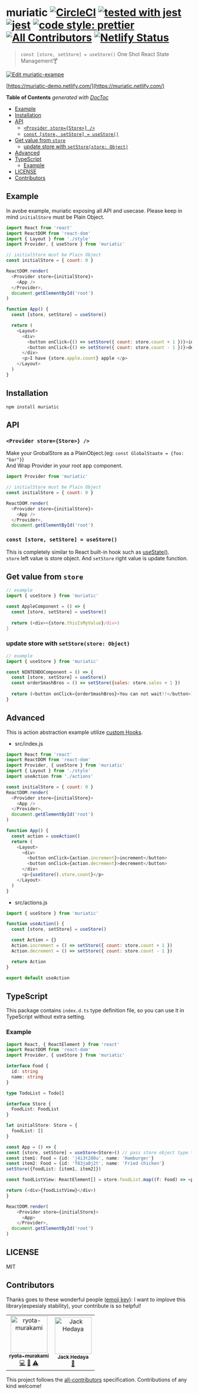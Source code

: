 # muriatic [![CircleCI](https://circleci.com/gh/ryota-murakami/muriatic.svg?style=svg)](https://circleci.com/gh/ryota-murakami/muriatic) [![tested with jest](https://img.shields.io/badge/tested_with-jest-99424f.svg)](https://github.com/facebook/jest) [![jest](https://jestjs.io/img/jest-badge.svg)](https://github.com/facebook/jest) [![code style: prettier](https://img.shields.io/badge/code_style-prettier-ff69b4.svg?style=flat-square)](https://github.com/prettier/prettier) [![All Contributors](https://img.shields.io/badge/all_contributors-2-orange.svg?style=flat-square)](#contributors) [![Netlify Status](https://api.netlify.com/api/v1/badges/f98aafdd-e136-41f0-b626-23471689ff2f/deploy-status)](https://app.netlify.com/sites/muriatic/deploys)

> `const [store, setStore] = useStore()` One Shot React State Management🍸

[![Edit muriatic-exampe](https://codesandbox.io/static/img/play-codesandbox.svg)](https://codesandbox.io/s/muriatic-exampe-oreg7?fontsize=14)

[https://muriatic-demo.netlify.com/](https://muriatic.netlify.com/)

<!-- START doctoc generated TOC please keep comment here to allow auto update -->
<!-- DON'T EDIT THIS SECTION, INSTEAD RE-RUN doctoc TO UPDATE -->
**Table of Contents**  *generated with [DocToc](https://github.com/thlorenz/doctoc)*


  - [Example](#example)
  - [Installation](#installation)
  - [API](#api)
    - [`<Provider store={Store>} />`](#provider-storestore-)
    - [`const [store, setStore] = useStore()`](#const-store-setstore--usestore)
  - [Get value from `store`](#get-value-from-store)
    - [update store with `setStore(store: Object)`](#update-store-with-setstorestore-object)
  - [Advanced](#advanced)
  - [TypeScript](#typescript)
    - [Example](#example-1)
  - [LICENSE](#license)
  - [Contributors](#contributors)

<!-- END doctoc generated TOC please keep comment here to allow auto update -->

## Example
In avobe example, muriatic exposing all API and usecase. Please keep in mind `initialStore` must be Plain Object.  

```js
import React from 'react'
import ReactDOM from 'react-dom'
import { Layout } from './style'
import Provider, { useStore } from 'muriatic'

// initialStore must be Plain Object
const initialStore = { count: 0 }

ReactDOM.render(
  <Provider store={initialStore}>
    <App />
  </Provider>,
  document.getElementById('root')
)

function App() {
  const [store, setStore] = useStore()

  return (
    <Layout>
      <div>
        <button onClick={() => setStore({ count: store.count + 1 })}>increment</button>
        <button onClick={() => setStore({ count: store.count - 1 })}>decrement</button>
      </div>
      <p>I have {store.apple.count} apple </p>
    </Layout>
  )
}
```

## Installation
```
npm install muriatic
```

## API
### `<Provider store={Store>} />`
Make your GrobalStore as a PlainObject.(eg: `const GlobalStaate = {foo: "bar"}`)  
And Wrap Provider in your root app component.
```js
import Provider from 'muriatic'

// initialStore must be Plain Object
const initialStore = { count: 0 }

ReactDOM.render(
  <Provider store={initialStore}>
    <App />
  </Provider>,
  document.getElementById('root')
```

### `const [store, setStore] = useStore()`

This is completely similar to React built-in hook such as [useState()](https://reactjs.org/docs/hooks-overview.html#state-hook).  
`store` left value is store object.
And `setStore` right value is update function.

## Get value from `store`
```js
// example
import { useStore } from 'muriatic'

const AppleComponent = () => {
  const [store, setStore] = useStore()
  
  return (<div><{store.thisIsMyValue}/div>)
}
```

### update store with `setStore(store: Object)`

```js
// example
import { useStore } from 'muriatic'

const NINTENDOComponent = () => {
  const [store, setStore] = useStore()
  const orderSmashBros = () => setStore({sales: store.sales + 1 })
  
  return (<button onClick={orderSmashBros}>You can not wait!!</button>)
}
```

## Advanced
This is action abstraction example utilize [custom Hooks](https://reactjs.org/docs/hooks-custom.html).

- src/index.js
```js
import React from 'react'
import ReactDOM from 'react-dom'
import Provider, { useStore } from 'muriatic'
import { Layout } from './style'
import useAction from './actions'

const initialStore = { count: 0 }
ReactDOM.render(
  <Provider store={initialStore}>
    <App />
  </Provider>,
  document.getElementById('root')
)

function App() {
  const action = useAction()
  return (
    <Layout>
      <div>
        <button onClick={action.increment}>increment</button>
        <button onClick={action.decrement}>decrement</button>
      </div>
      <p>{useStore().store.count}</p>
    </Layout>
  )
}
```

- src/actions.js
```js
import { useStore } from 'muriatic'

function useAction() {
  const [store, setStore] = useStore()

  const Action = {}
  Action.increment = () => setStore({ count: store.count + 1 })
  Action.decrement = () => setStore({ count: store.count - 1 })

  return Action
}

export default useAction
```

## TypeScript

This package contains `index.d.ts` type definition file, so you can use it in TypeScript without extra setting.

### Example

```typescript
import React, { ReactElement } from 'react'
import ReactDOM from 'react-dom'
import Provider, { useStore } from 'muriatic'

interface Food {
  id: string
  name: string
}

type TodoList = Todo[]

interface Store {
  FoodList: FoodList
}

let initialStore: Store = {
  foodList: []
}

const App = () => {
const [store, setStore] = useStore<Store>() // pass store object type to generics
const item1: Food = {id: 'j4i3t280u', name: 'Hamburger'}
const item2: Food = {id: 'f83ja0j2t', name: 'Fried chicken'}
setStore({foodList: [item1, item2]})

const foodListView: ReactElement[] = store.foodList.map((f: Food) => <p key={f.id}>{f}</p>)

return (<div>{foodListView}</div>)
}

ReactDOM.render(
    <Provider store={initialStore}>
      <App>
    </Provider>,
  document.getElementById('root')
)
```

## LICENSE
MIT

## Contributors

Thanks goes to these wonderful people ([emoji key](https://github.com/kentcdodds/all-contributors#emoji-key)):
I want to implove this library(espesialy stability), your contribute is so helpful!

<!-- ALL-CONTRIBUTORS-LIST:START - Do not remove or modify this section -->
<!-- prettier-ignore -->
<table>
  <tr>
    <td align="center"><a href="http://ryota-murakami.github.io/"><img src="https://avatars1.githubusercontent.com/u/5501268?s=400&u=7bf6b1580b95930980af2588ef0057f3e9ec1ff8&v=4" width="100px;" alt="ryota-murakami"/><br /><sub><b>ryota-murakami</b></sub></a><br /><a href="https://github.com/ryota-murakami/muriatic/commits?author=ryota-murakami" title="Code">💻</a> <a href="https://github.com/ryota-murakami/muriatic/commits?author=ryota-murakami" title="Documentation">📖</a> <a href="https://github.com/ryota-murakami/muriatic/commits?author=ryota-murakami" title="Tests">⚠️</a></td>
    <td align="center"><a href="https://github.com/jackHedaya"><img src="https://avatars0.githubusercontent.com/u/20172754?v=4" width="100px;" alt="Jack Hedaya"/><br /><sub><b>Jack Hedaya</b></sub></a><br /><a href="https://github.com/ryota-murakami/muriatic/commits?author=jackHedaya" title="Documentation">📖</a></td>
  </tr>
</table>

<!-- ALL-CONTRIBUTORS-LIST:END -->

This project follows the [all-contributors](https://github.com/kentcdodds/all-contributors) specification. Contributions of any kind welcome!
